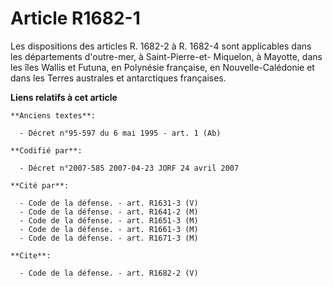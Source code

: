 # Article R1682-1

Les dispositions des articles R. 1682-2 à R. 1682-4 sont applicables dans les départements d'outre-mer, à Saint-Pierre-et-
Miquelon, à Mayotte, dans les îles Wallis et Futuna, en Polynésie française, en Nouvelle-Calédonie et dans les Terres
australes et antarctiques françaises.

**Liens relatifs à cet article**

	**Anciens textes**:

	  - Décret n°95-597 du 6 mai 1995 - art. 1 (Ab)

	**Codifié par**:

	  - Décret n°2007-585 2007-04-23 JORF 24 avril 2007

	**Cité par**:

	  - Code de la défense. - art. R1631-3 (V)
	  - Code de la défense. - art. R1641-2 (M)
	  - Code de la défense. - art. R1651-3 (M)
	  - Code de la défense. - art. R1661-3 (M)
	  - Code de la défense. - art. R1671-3 (M)

	**Cite**:

	  - Code de la défense. - art. R1682-2 (V)
